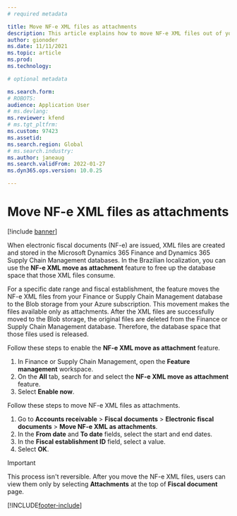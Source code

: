 ```yaml
---
# required metadata

title: Move NF-e XML files as attachments
description: This article explains how to move NF-e XML files out of your Microsoft Dynamics 365 Finance or Dynamics 365 Supply Chain Management database and make them available as attachments instead.
author: gionoder
ms.date: 11/11/2021
ms.topic: article
ms.prod: 
ms.technology: 

# optional metadata

ms.search.form: 
# ROBOTS: 
audience: Application User
# ms.devlang: 
ms.reviewer: kfend
# ms.tgt_pltfrm: 
ms.custom: 97423
ms.assetid: 
ms.search.region: Global
# ms.search.industry: 
ms.author: janeaug
ms.search.validFrom: 2022-01-27
ms.dyn365.ops.version: 10.0.25

---
```


# Move NF-e XML files as attachments

[!include [banner](../includes/banner.md)] 


When electronic fiscal documents (NF-e) are issued, XML files are created and stored in the Microsoft Dynamics 365 Finance and Dynamics 365 Supply Chain Management databases. In the Brazilian localization, you can use the **NF-e XML move as attachment** feature to free up the database space that those XML files consume.

For a specific date range and fiscal establishment, the feature moves the NF-e XML files from your Finance or Supply Chain Management database
to the Blob storage from your Azure subscription. This movement makes the files available only as attachments. After the XML files are successfully moved to the Blob storage, the original files are deleted from the Finance or Supply Chain Management database. Therefore, the database space that those files used is released.

Follow these steps to enable the **NF-e XML move as attachment** feature.

1. In Finance or Supply Chain Management, open the **Feature management** workspace.
2. On the **All** tab, search for and select the **NF-e XML move as attachment** feature.
3. Select **Enable now**.

Follow these steps to move NF-e XML files as attachments.

1. Go to **Accounts receivable** \> **Fiscal documents** \> **Electronic fiscal documents** \> **Move NF-e XML as attachments**.
2. In the **From date** and **To date** fields, select the start and end dates.
3. In the **Fiscal establishment ID** field, select a value.
4. Select **OK**.

> [!IMPORTANT]
> This process isn't reversible. After you move the NF-e XML files, users can view them only by selecting **Attachments** at the top of **Fiscal document** page.

[!INCLUDE[footer-include](../../includes/footer-banner.md)]
